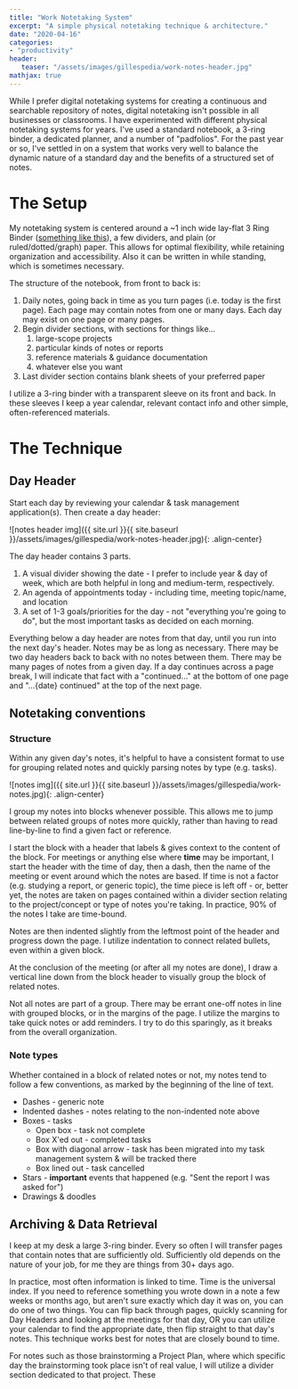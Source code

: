 ```yaml
---
title: "Work Notetaking System"
excerpt: "A simple physical notetaking technique & architecture."
date: "2020-04-16"
categories: 
- "productivity"
header:
   teaser: "/assets/images/gillespedia/work-notes-header.jpg"
mathjax: true
---
```


While I prefer digital notetaking systems for creating a continuous and searchable repository of notes, digital notetaking isn't possible in all businesses or classrooms. I have experimented with different physical notetaking systems for years. I've used a standard notebook, a 3-ring binder, a dedicated planner, and a number of "padfolios". For the past year or so, I've settled in on a system that works very well to balance the dynamic nature of a standard day and the benefits of a structured set of notes.

# The Setup

My notetaking system is centered around a ~1 inch wide lay-flat 3 Ring Binder ([something like this](https://www.amazon.com/Avery-Degree-Binder-White-17580/dp/B0002DOEUW)), a few dividers, and plain (or ruled/dotted/graph) paper. This allows for optimal flexibility, while retaining organization and accessibility. Also it can be written in while standing, which is sometimes necessary.

The structure of the notebook, from front to back is:

1. Daily notes, going back in time as you turn pages (i.e. today is the first page). Each page may contain notes from one or many days. Each day may exist on one page or many pages.
2. Begin divider sections, with sections for things like...
    1. large-scope projects
    2. particular kinds of notes or reports
    3. reference materials & guidance documentation
    4. whatever else you want
3. Last divider section contains blank sheets of your preferred paper

I utilize a 3-ring binder with a transparent sleeve on its front and back. In these sleeves I keep a year calendar, relevant contact info and other simple, often-referenced materials.

# The Technique

## Day Header

Start each day by reviewing your calendar & task management application(s). Then create a day header:

![notes header img]({{ site.url }}{{ site.baseurl }}/assets/images/gillespedia/work-notes-header.jpg){: .align-center}

The day header contains 3 parts.

1. A visual divider showing the date - I prefer to include year & day of week, which are both helpful in long and medium-term, respectively.
2. An agenda of appointments today - including time, meeting topic/name, and location
3. A set of 1-3 goals/priorities for the day - not "everything you're going to do", but the most important tasks as decided on each morning.

Everything below a day header are notes from that day, until you run into the next day's header. Notes may be as long as necessary. There may be two day headers back to back with no notes between them. There may be many pages of notes from a given day. If a day continues across a page break, I will indicate that fact with a "continued..." at the bottom of one page and "...{date} continued" at the top of the next page.

## Notetaking conventions

### Structure

Within any given day's notes, it's helpful to have a consistent format to use for grouping related notes and quickly parsing notes by type (e.g. tasks).

![notes img]({{ site.url }}{{ site.baseurl }}/assets/images/gillespedia/work-notes.jpg){: .align-center}

I group my notes into blocks whenever possible. This allows me to jump between related groups of notes more quickly, rather than having to read line-by-line to find a given fact or reference.

I start the block with a header that labels & gives context to the content of the block. For meetings or anything else where **time** may be important, I start the header with the time of day, then a dash, then the name of the meeting or event around which the notes are based. If time is not a factor (e.g. studying a report, or generic topic), the time piece is left off - or, better yet, the notes are taken on pages contained within a divider section relating to the project/concept or type of notes you're taking. In practice, 90% of the notes I take are time-bound. 

Notes are then indented slightly from the leftmost point of the header and progress down the page. I utilize indentation to connect related bullets, even within a given block.

At the conclusion of the meeting (or after all my notes are done), I draw a vertical line down from the block header to visually group the block of related notes.

Not all notes are part of a group. There may be errant one-off notes in line with grouped blocks, or in the margins of the page. I utilize the margins to take quick notes or add reminders. I try to do this sparingly, as it breaks from the overall organization.

### Note types

Whether contained in a block of related notes or not, my notes tend to follow a few conventions, as marked by the beginning of the line of text.

- Dashes - generic note
- Indented dashes - notes relating to the non-indented note above
- Boxes - tasks
    - Open box - task not complete
    - Box X'ed out - completed tasks
    - Box with diagonal arrow - task has been migrated into my task management system & will be tracked there
    - Box lined out - task cancelled
- Stars - **important** events that happened (e.g. "Sent the report I was asked for")
- Drawings & doodles

## Archiving & Data Retrieval

I keep at my desk a large 3-ring binder. Every so often I will transfer pages that contain notes that are sufficiently old. Sufficiently old depends on the nature of your job, for me they are things from 30+ days ago.

In practice, most often information is linked to time. Time is the universal index. If you need to reference something you wrote down in a note a few weeks or months ago, but aren't sure exactly which day it was on, you can do one of two things. You can flip back through pages, quickly scanning for Day Headers and looking at the meetings for that day, OR you can utilize your calendar to find the appropriate date, then flip straight to that day's notes. This technique works best for notes that are closely bound to time. 

For notes such as those brainstorming a Project Plan, where which specific day the brainstorming took place isn't of real value, I will utilize a divider section dedicated to that project. These
